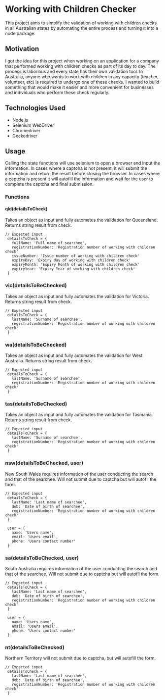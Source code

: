 # Working with Children Checker
This project aims to simplify the validation of working with children checks in all Australian states by automating the entire process and turning it into a node package.

## Motivation
I got the idea for this project when working on an application for a company that performed working with children checks as part of its day to day. The process is laborious and every state has their own validation tool. In Australia, anyone who wants to work with children in any capacity (teacher, volunteer, etc) is required to undergo one of these checks. I wanted to build something that would make it easier and more convenient for businesses and individuals who perform these check regularly.

## Technologies Used
* Node.js
* Selenium WebDriver
* Chromedriver
* Geckodriver

## Usage
Calling the state functions will use selenium to open a browser and input the information. In cases where a captcha is not present, it will submit the information and return the result before closing the browser. In cases where a captcha is present it will autofill the information and wait for the user to complete the captcha and final submission.
### Functions
#### qld(detailsToCheck)
Takes an object as input and fully automates the validation for Queensland. Returns string result from check.
```
// Expected input
 detailsToCheck = {
   fullName: 'Full name of searchee',
   registrationNumber: 'Registration number of working with children check'
   issueNumber: 'Issue number of working with children check'
   expiryDay: 'Expiry day of working with children check'
   expiryMonth: 'Expiry Month of working with children check'
   expiryYear: 'Expiry Year of working with children check'
 }
```
### vic(detailsToBeChecked)
Takes an object as input and fully automates the validation for Victoria. Returns string result from check.
``` 
// Expected input
 detailsToCheck = {
   lastName: 'Surname of searchee',
   registrationNumber: 'Registration number of working with children check'
 }
```
### wa(detailsToBeChecked)
Takes an object as input and fully automates the validation for West Australia. Returns string result from check.
``` 
// Expected input
 detailsToCheck = {
   lastName: 'Surname of searchee',
   registrationNumber: 'Registration number of working with children check'
 }
```
### tas(detailsToBeChecked)
Takes an object as input and fully automates the validation for Tasmania. Returns string result from check.
``` 
// Expected input
 detailsToCheck = {
   lastName: 'Surname of searchee',
   registrationNumber: 'Registration number of working with children check'
 }
```
### nsw(detailsToBeChecked, user)
New South Wales requires information of the user conducting the search and that of the searchee. Will not submit due to captcha but will autofll the form.
```
// Expected input
 detailsToCheck = {
   lastName: 'Last name of searchee',
   dob: 'Date of birth of searchee',
   registrationNumber: 'Registration number of working with children check'
 }

 user = {
   name: 'Users name',
   email: 'Users email',
   phone: 'Users contact number'
 }  
```
### sa(detailsToBeChecked, user)
South Australia requires information of the user conducting the search and that of the searchee. Will not submit due to captcha but will autofll the form.
```
// Expected input
 detailsToCheck = {
   lastName: 'Last name of searchee',
   dob: 'Date of birth of searchee',
   registrationNumber: 'Registration number of working with children check'
 }

 user = {
   name: 'Users name',
   email: 'Users email',
   phone: 'Users contact number'
 }  
```
### nt(detailsToBeChecked)
Northern Territory will not submit due to captcha, but will autofill the form.
```
// Expected input
 detailsToCheck = {
   lastName: 'Last name of searchee',
   dob: 'Date of birth of searchee',
   registrationNumber: 'Registration number of working with children check'
 } 
```